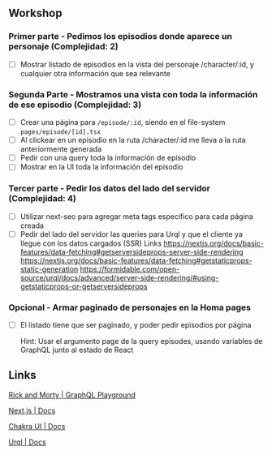 ## Workshop

### Primer parte - Pedimos los episodios donde aparece un personaje (Complejidad: 2)

- [ ] Mostrar listado de episodios en la vista del personaje /character/:id, y cualquier otra información que sea relevante

### Segunda Parte - Mostramos una vista con toda la información de ese episodio (Complejidad: 3)

- [ ] Crear una página para `/episode/:id`, siendo en el file-system `pages/episode/[id].tsx`
- [ ] Al clickear en un episodio en la ruta /character/:id me lleva a la ruta anteriormente generada
- [ ] Pedir con una query toda la información de episodio
- [ ] Mostrar en la UI toda la información del episodio

### Tercer parte - Pedir los datos del lado del servidor (Complejidad: 4)

- [ ] Utilizar next-seo para agregar meta tags específico para cada página creada
- [ ] Pedir del lado del servidor las queries para Urql y que el cliente ya llegue con los datos cargados (SSR)
      Links
      https://nextjs.org/docs/basic-features/data-fetching#getserversideprops-server-side-rendering
      https://nextjs.org/docs/basic-features/data-fetching#getstaticprops-static-generation
      https://formidable.com/open-source/urql/docs/advanced/server-side-rendering/#using-getstaticprops-or-getserversideprops

### Opcional - Armar paginado de personajes en la Homa pages

- [ ] El listado tiene que ser paginado, y poder pedir episodios por página

  Hint: Usar el argumento page de la query episodes, usando variables de GraphQL junto al estado de React

## Links

[Rick and Morty | GraphQL Playground](https://rickandmortyapi.com/graphql)

[Next.js | Docs](https://nextjs.org/docs/getting-started)

[Chakra UI | Docs](https://chakra-ui.com/docs)

[Urql | Docs](https://formidable.com/open-source/urql/docs/basics/react-preact/)
